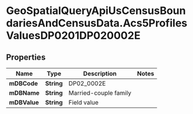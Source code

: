 # GeoSpatialQueryApiUsCensusBoundariesAndCensusData.Acs5ProfilesValuesDP0201DP020002E

## Properties

Name | Type | Description | Notes
------------ | ------------- | ------------- | -------------
**mDBCode** | **String** | DP02_0002E | 
**mDBName** | **String** | Married-couple family | 
**mDBValue** | **String** | Field value | 


